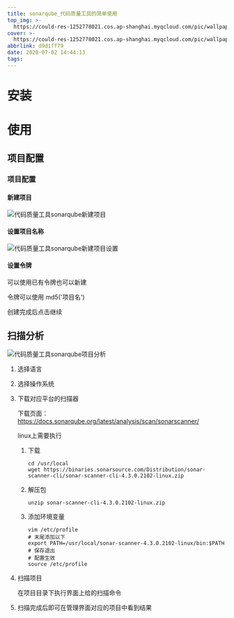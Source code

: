```yaml
---
title: sonarqube_代码质量工具的简单使用
top_img: >-
  https://could-res-1252778021.cos.ap-shanghai.myqcloud.com/pic/wallpaper/t01217e752424303b18.jpg
cover: >-
  https://could-res-1252778021.cos.ap-shanghai.myqcloud.com/pic/wallpaper/t01217e752424303b18.jpg
abbrlink: d9d1ff79
date: 2020-07-02 14:44:13
tags:
---
```






# 安装







# 使用

## 项目配置

### 项目配置

#### 新建项目

![代码质量工具sonarqube新建项目](https://could-res-1252778021.cos.ap-shanghai.myqcloud.com/img/代码质量工具sonarqube新建项目.png)

#### 设置项目名称

![代码质量工具sonarqube新建项目设置](https://could-res-1252778021.cos.ap-shanghai.myqcloud.com/img/代码质量工具sonarqube新建项目设置.png)

#### 设置令牌

可以使用已有令牌也可以新建

令牌可以使用 md5('项目名')

创建完成后点击继续



## 扫描分析

![代码质量工具sonarqube项目分析](https://could-res-1252778021.cos.ap-shanghai.myqcloud.com/img/代码质量工具sonarqube项目分析.png)

1. 选择语言

2. 选择操作系统

3. 下载对应平台的扫描器

   下载页面：https://docs.sonarqube.org/latest/analysis/scan/sonarscanner/

   linux上需要执行

   1. 下载

      ```
      cd /usr/local
      wget https://binaries.sonarsource.com/Distribution/sonar-scanner-cli/sonar-scanner-cli-4.3.0.2102-linux.zip
      ```

   2. 解压包

      ```
      unzip sonar-scanner-cli-4.3.0.2102-linux.zip
      ```

   3. 添加环境变量

      ```
      vim /etc/profile
      # 末尾添加以下
      export PATH=/usr/local/sonar-scanner-4.3.0.2102-linux/bin:$PATH
      # 保存退出
      # 配置生效
      source /etc/profile
      ```

4. 扫描项目

   在项目目录下执行界面上给的扫描命令

5. 扫描完成后即可在管理界面对应的项目中看到结果















